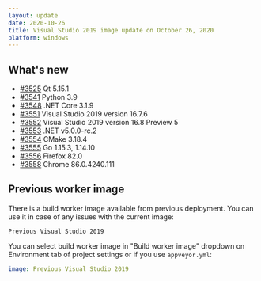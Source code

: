 ```yaml
---
layout: update
date: 2020-10-26
title: Visual Studio 2019 image update on October 26, 2020
platform: windows
---
```


## What's new

* [#3525](https://github.com/appveyor/ci/issues/3525) Qt 5.15.1
* [#3541](https://github.com/appveyor/ci/issues/3541) Python 3.9
* [#3548](https://github.com/appveyor/ci/issues/3548) .NET Core 3.1.9
* [#3551](https://github.com/appveyor/ci/issues/3551) Visual Studio 2019 version 16.7.6
* [#3552](https://github.com/appveyor/ci/issues/3552) Visual Studio 2019 version 16.8 Preview 5
* [#3553](https://github.com/appveyor/ci/issues/3553) .NET v5.0.0-rc.2
* [#3554](https://github.com/appveyor/ci/issues/3554) CMake 3.18.4
* [#3555](https://github.com/appveyor/ci/issues/3555) Go 1.15.3, 1.14.10
* [#3556](https://github.com/appveyor/ci/issues/3556) Firefox 82.0
* [#3558](https://github.com/appveyor/ci/issues/3558) Chrome 86.0.4240.111

## Previous worker image

There is a build worker image available from previous deployment. You can use it in case of any issues with the current image:

`Previous Visual Studio 2019`

You can select build worker image in "Build worker image" dropdown on Environment tab of project settings or if you use `appveyor.yml`:

```yaml
image: Previous Visual Studio 2019
```